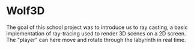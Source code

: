 # Wolf3D

The goal of this school project was to introduce us to ray casting, a basic implementation of ray-tracing used to render 3D scenes on a 2D screen. The "player" can here move  and rotate through the labyrinth in real time.
